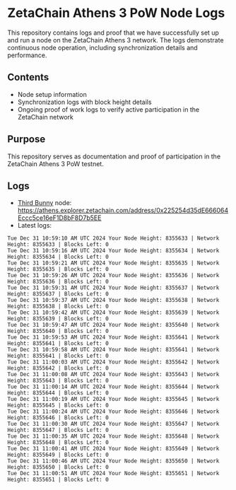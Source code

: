 # ZetaChain Athens 3 PoW Node Logs
This repository contains logs and proof that we have successfully set up and run a node on the ZetaChain Athens 3 network. The logs demonstrate continuous node operation, including synchronization details and performance.

## Contents
- Node setup information
- Synchronization logs with block height details
- Ongoing proof of work logs to verify active participation in the ZetaChain network

## Purpose
This repository serves as documentation and proof of participation in the ZetaChain Athens 3 PoW testnet.

## Logs

- [Third Bunny](https://thirdbunny.xyz/) node: https://athens.explorer.zetachain.com/address/0x225254d35dE666064Eccc5ce16eF1D8bF8D7b5EE
- Latest logs:
```
Tue Dec 31 10:59:10 AM UTC 2024 Your Node Height: 8355633 | Network Height: 8355633 | Blocks Left: 0
Tue Dec 31 10:59:16 AM UTC 2024 Your Node Height: 8355634 | Network Height: 8355634 | Blocks Left: 0
Tue Dec 31 10:59:21 AM UTC 2024 Your Node Height: 8355635 | Network Height: 8355635 | Blocks Left: 0
Tue Dec 31 10:59:26 AM UTC 2024 Your Node Height: 8355636 | Network Height: 8355636 | Blocks Left: 0
Tue Dec 31 10:59:31 AM UTC 2024 Your Node Height: 8355637 | Network Height: 8355637 | Blocks Left: 0
Tue Dec 31 10:59:37 AM UTC 2024 Your Node Height: 8355638 | Network Height: 8355638 | Blocks Left: 0
Tue Dec 31 10:59:42 AM UTC 2024 Your Node Height: 8355639 | Network Height: 8355639 | Blocks Left: 0
Tue Dec 31 10:59:47 AM UTC 2024 Your Node Height: 8355640 | Network Height: 8355640 | Blocks Left: 0
Tue Dec 31 10:59:53 AM UTC 2024 Your Node Height: 8355641 | Network Height: 8355641 | Blocks Left: 0
Tue Dec 31 10:59:58 AM UTC 2024 Your Node Height: 8355641 | Network Height: 8355641 | Blocks Left: 0
Tue Dec 31 11:00:03 AM UTC 2024 Your Node Height: 8355642 | Network Height: 8355642 | Blocks Left: 0
Tue Dec 31 11:00:08 AM UTC 2024 Your Node Height: 8355643 | Network Height: 8355643 | Blocks Left: 0
Tue Dec 31 11:00:14 AM UTC 2024 Your Node Height: 8355644 | Network Height: 8355644 | Blocks Left: 0
Tue Dec 31 11:00:19 AM UTC 2024 Your Node Height: 8355645 | Network Height: 8355645 | Blocks Left: 0
Tue Dec 31 11:00:24 AM UTC 2024 Your Node Height: 8355646 | Network Height: 8355646 | Blocks Left: 0
Tue Dec 31 11:00:30 AM UTC 2024 Your Node Height: 8355647 | Network Height: 8355647 | Blocks Left: 0
Tue Dec 31 11:00:35 AM UTC 2024 Your Node Height: 8355648 | Network Height: 8355648 | Blocks Left: 0
Tue Dec 31 11:00:41 AM UTC 2024 Your Node Height: 8355649 | Network Height: 8355649 | Blocks Left: 0
Tue Dec 31 11:00:46 AM UTC 2024 Your Node Height: 8355650 | Network Height: 8355650 | Blocks Left: 0
Tue Dec 31 11:00:51 AM UTC 2024 Your Node Height: 8355651 | Network Height: 8355651 | Blocks Left: 0
```
